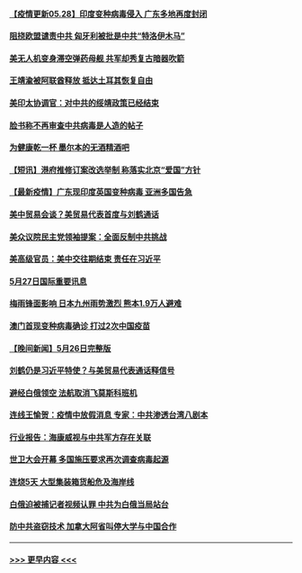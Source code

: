 #### [【疫情更新05.28】印度变种病毒侵入 广东多地再度封闭](../pages/prog202/a103114528.md?t=05280851) 
#### [阻挠欧盟谴责中共 匈牙利被批是中共“特洛伊木马”](../pages/prog202/a103129401.md?t=05280851) 
#### [美无人机变身滞空弹药母舰 共军却秀复古暗器吹箭](../pages/prog202/a103129313.md?t=05280851) 
#### [王靖渝被阿联酋释放 抵达土耳其恢复自由](../pages/prog202/a103129378.md?t=05280851) 
#### [美印太协调官：对中共的绥靖政策已经结束](../pages/prog202/a103129350.md?t=05280851) 
#### [脸书称不再审查中共病毒是人造的帖子](../pages/prog202/a103129328.md?t=05280851) 
#### [为健康乾一杯 墨尔本的无酒精酒吧](../pages/prog202/a103129297.md?t=05280851) 
#### [【短讯】港府推修订案改选举制 称落实北京“爱国”方针](../pages/prog202/a103129275.md?t=05280851) 
#### [【最新疫情】广东现印度英国变种病毒 亚洲多国告急](../pages/prog202/a103129168.md?t=05280851) 
#### [美中贸易会谈？美贸易代表首度与刘鹤通话](../pages/prog202/a103129082.md?t=05280851) 
#### [美众议院民主党领袖提案：全面反制中共挑战](../pages/prog202/a103128936.md?t=05280851) 
#### [美高级官员：美中交往期结束 责任在习近平](../pages/prog202/a103128823.md?t=05280851) 
#### [5月27日国际重要讯息](../pages/prog202/a103128834.md?t=05280851) 
#### [梅雨锋面影响 日本九州雨势激烈 熊本1.9万人避难](../pages/prog202/a103128851.md?t=05280851) 
#### [澳门首现变种病毒确诊 打过2次中国疫苗](../pages/prog202/a103128818.md?t=05280851) 
#### [【晚间新闻】5月26日完整版](../pages/prog202/a103128791.md?t=05280851) 
#### [刘鹤仍是习近平特使？与美贸易代表通话释信号](../pages/prog202/a103128748.md?t=05280851) 
#### [避经白俄领空 法航取消飞莫斯科班机](../pages/prog202/a103128688.md?t=05280851) 
#### [连线王愉贺：疫情中放假消息 专家：中共渗透台湾八剧本](../pages/prog202/a103127756.md?t=05280851) 
#### [行业报告：海康威视与中共军方存在关联](../pages/prog202/a103128582.md?t=05280851) 
#### [世卫大会开幕 多国施压要求再次调查病毒起源](../pages/prog202/a103128501.md?t=05280851) 
#### [连烧5天 大型集装箱货船危及海岸线](../pages/prog202/a103128522.md?t=05280851) 
#### [白俄迫被捕记者视频认罪 中共为白俄当局站台](../pages/prog202/a103128432.md?t=05280851) 
#### [防中共盗窃技术 加拿大阿省叫停大学与中国合作](../pages/prog202/a103128393.md?t=05280851) 

----
#### [ >>> 更早内容 <<< ](../indexes/prog202-earlier.md)
